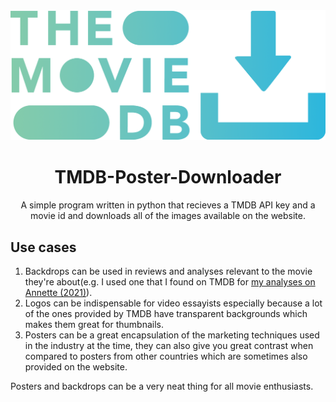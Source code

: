 <img src="TMDB-Poster-Downloader-Logo.png">
<h1 align = "center">TMDB-Poster-Downloader</h1>
<p align = "center">A simple program written in python that recieves a TMDB API key and a movie id and downloads all of the images available on the website.</p>

## Use cases
1. Backdrops can be used in reviews and analyses relevant to the movie they're about(e.g. I used one that I found on TMDB for <a href="https://medium.com/@erfan1382gh/a-complete-breakdown-of-annette-2021-from-start-to-finish-8b7c28e39d94">my analyses on Annette (2021)</a>).
2. Logos can be indispensable for video essayists especially because a lot of the ones provided by TMDB have transparent backgrounds which makes them great for thumbnails.
3. Posters can be a great encapsulation of the marketing techniques used in the industry at the time, they can also give you great contrast when compared to posters from other countries which are sometimes also provided on the website.

Posters and backdrops can be a very neat thing for all movie enthusiasts.